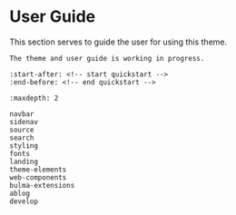 # User Guide

This section serves to guide the user for using this theme.

```{note}
The theme and user guide is working in progress.
```

```{include} ../../README.md
:start-after: <!-- start quickstart -->
:end-before: <!-- end quickstart -->
```

```{toctree}
:maxdepth: 2

navbar
sidenav
source
search
styling
fonts
landing
theme-elements
web-components
bulma-extensions
ablog
develop
```
